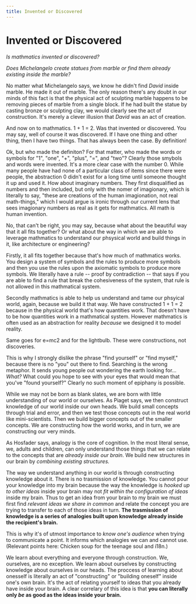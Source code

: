 ```yaml
---
title: Invented or Discovered
---
```


# Invented or Discovered

*Is mathmatics invented or discovered?* 

*Does Michelangelo create statues from marble or find them already existing inside the marble?*

No matter what Michelangelo says, we know he didn't find *David* inside marble. He made it out of marble. The only reason there's any doubt in our minds of this fact is that the physical act of sculpting marble happens to be removing pieces of marble from a single block. If he had built the statue by casting bronze or sculpting clay, we would clearly see the act of construction. It's merely a clever illusion that *David* was an act of creation.

And now on to mathmatics. 1 + 1 = 2. Was that invented or discovered. You may say, well of course it was discovered. If I have one thing and other thing, then I have two things. That has always been the case. By definition! 

Ok, but who made the definiton? For that matter, who made the words or symbols for "1", "one", "+", "plus", "=", and "two"? Clearly those smybols and words were invented. It's a more clear case with the number 0. While many people have had none of a particular class of items since there were people, the abstraction 0 didn't exist for a long time until someone thought it up and used it. How about imaginary numbers. They first disqualified as numbers and then included, but only with the nomer of imagionary, which is literally to say, "these are creations of the human imagionation, not real math-things," which I would argue is ironic through our current lens that sees imagionary numbers as real as it gets for mathmatics. All math is human invention. 

No, that can't be right, you may say, because what about the beautiful way that it all fits together? Or what about the way in which we are able to leverage mathmatics to understand our phsysical world and build things in it, like architecture or engineering?

Firstly, it all fits together because that's how much of mathmatics works. You design a system of symbols and the rules to produce more symbols and then you use the rules upon the axiomatic symbols to produce more symbols. We literally have a rule -- proof by contradiction -- that says if you are able to find a rule that break the cohesiveness of the system, that rule is not allowed in this mathmatical system.

Secondly mathmatics is able to help us understand and tame our phsyical world, again, because we build it that way. We have constructed 1 + 1 = 2 because in the physical world that's how quantities work. That doesn't have to be how quantities work in a mathmatical system. However mathmatics is often used as an abstraction for reality *because* we designed it to model reality.

Same goes for e=mc2 and for the lightbulb. These were constructions, not discoveries.

This is why I strongly dislike the phrase "find yourself" or "find myself," because there is no "you" out there to find. Searching is the wrong metaphor. It sends young people out wondering the earth looking for... *What?* What could you hope to see with your eyes that would mean that you've "found yourself?" Clearly no such moment of epiphany is possible.

While we may not be born as blank slates, we are born with little understanding of our world or ourselves. As Piaget says, we then construct knowledge of our world inside our own heads. We build small concepts through trial and error, and then we test those concepts out in the real world like mini-scientists. Then we build bigger concepts out of the smaller concepts. We are constructing how the world works, and in turn, we are constructing our very minds. 

As Hosfader says, analogy is the core of cognition. In the most literal sense, we, adults and children, can only understand those things that we can relate to the concepts that are *already inside our brain*. We build new structures in our brain by *combining existing structures.*

The way we understand anything in our world is through constructing knowledge about it. There is no trasmission of knowledge. You cannot pour your knowledge into my brain because the way the knowledge is *hooked up to other ideas* inside your brain may not *fit within the configuration of ideas* inside my brain. Thus to get an idea from your brain to my brain we must first find *relevant ideas we share in common* and relate the concept you are trying to transfer to each of those ideas in turn. **The trasmission of knowledge is a series of analogies built upon knowledge already inside the recipient's brain.** 

This is why it's of utmost importance to *know one's audience* when trying to communicate a point. It informs which analogies we can and cannot use. (Relevant points here: Chicken soup for the teenage soul and i18n.)

We learn about everything and everyone through construction. We, ourselves, are no exception. We learn about ourselves by constructing knowledge about ourselves in our heads. The proccess of learning about onesself is literally an act of  "constructing" or "building oneself" inside one's own brain. It's the act of relating yourself to ideas that you already have inside your brain. A clear correlary of this idea is that **you can literally only *be* as good as the ideas inside your brain.** 




<script>

(function(i,s,o,g,r,a,m){i['GoogleAnalyticsObject']=r;i[r]=i[r]||function(){
(i[r].q=i[r].q||[]).push(arguments)},i[r].l=1*new Date();a=s.createElement(o),
m=s.getElementsByTagName(o)[0];a.async=1;a.src=g;m.parentNode.insertBefore(a,m)
})(window,document,'script','https://www.google-analytics.com/analytics.js','ga');

ga('create', 'UA-103157758-1', 'auto');
ga('send', 'pageview');

</script>
<script repoPath="stevekrouse/futureofcoding.org" type="text/javascript" src="/unbreakable-links/index.js"></script>